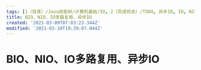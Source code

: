```yaml
---
tags: [1（目录）/Java技能树/计算机基础/IO, 2（完成状态）/TODO, 异步IO, IO, NIO]
title: BIO、NIO、IO多路复用、异步IO
created: '2021-03-09T07:03:23.344Z'
modified: '2021-03-10T19:39:07.044Z'
---
```


# BIO、NIO、IO多路复用、异步IO
